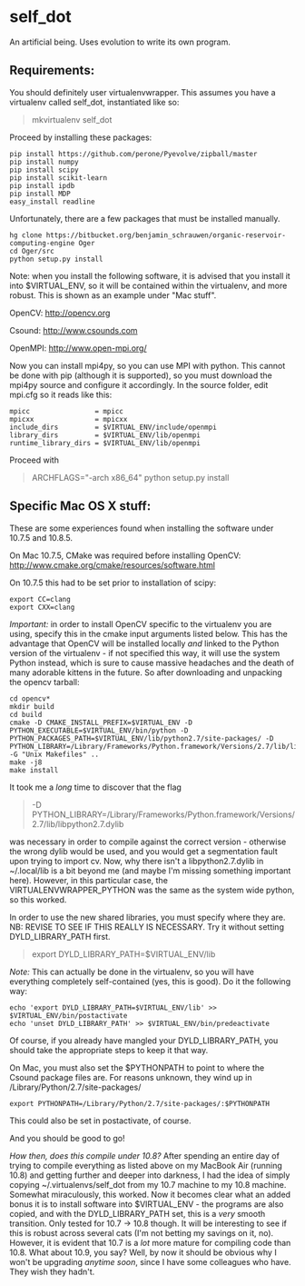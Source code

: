 self_dot
========

An artificial being. Uses evolution to write its own program.

## Requirements: 

You should definitely user virtualenvwrapper. This assumes you have a virtualenv called self_dot, instantiated like so:

> mkvirtualenv self_dot

Proceed by installing these packages:

```
pip install https://github.com/perone/Pyevolve/zipball/master
pip install numpy
pip install scipy
pip install scikit-learn
pip install ipdb
pip install MDP
easy_install readline
```

Unfortunately, there are a few packages that must be installed manually. 

```
hg clone https://bitbucket.org/benjamin_schrauwen/organic-reservoir-computing-engine Oger
cd Oger/src
python setup.py install
```

Note: when you install the following software, it is advised that you
install it into $VIRTUAL_ENV, so it will be contained within
the virtualenv, and more robust. This is shown as an example under
"Mac stuff".

OpenCV: http://opencv.org

Csound: http://www.csounds.com

OpenMPI: http://www.open-mpi.org/

Now you can install mpi4py, so you can use MPI with python. This cannot be done with pip (although it is supported), so you must download the mpi4py source and configure it accordingly. In the source folder, edit mpi.cfg so it reads like this:

```
mpicc                = mpicc
mpicxx               = mpicxx
include_dirs         = $VIRTUAL_ENV/include/openmpi
library_dirs         = $VIRTUAL_ENV/lib/openmpi
runtime_library_dirs = $VIRTUAL_ENV/lib/openmpi
```

Proceed with 

> ARCHFLAGS="-arch x86_64" python setup.py install

## Specific Mac OS X stuff:

These are some experiences found when installing the software under 10.7.5 and 10.8.5.

On Mac 10.7.5, CMake was required before installing OpenCV: http://www.cmake.org/cmake/resources/software.html 

On 10.7.5 this had to be set prior to installation of scipy:

```
export CC=clang
export CXX=clang
```


_Important:_ in order to install OpenCV specific to the virtualenv you
are using, specify this in the cmake input arguments listed
below. This has the advantage that OpenCV will be installed locally
*and* linked to the Python version of the virtualenv - if not
specified this way, it will use the system Python instead, which is
sure to cause massive headaches and the death of many adorable kittens
in the future. So after downloading and unpacking the opencv tarball:

```
cd opencv*
mkdir build 
cd build 
cmake -D CMAKE_INSTALL_PREFIX=$VIRTUAL_ENV -D PYTHON_EXECUTABLE=$VIRTUAL_ENV/bin/python -D PYTHON_PACKAGES_PATH=$VIRTUAL_ENV/lib/python2.7/site-packages/ -D PYTHON_LIBRARY=/Library/Frameworks/Python.framework/Versions/2.7/lib/libpython2.7.dylib -G "Unix Makefiles" ..
make -j8
make install 
```

It took me a _long_ time to discover that the
flag 

> -D PYTHON_LIBRARY=/Library/Frameworks/Python.framework/Versions/2.7/lib/libpython2.7.dylib

was necessary in order to compile against the correct version -
otherwise the wrong dylib would be used, and you would get a
segmentation fault upon trying to import cv. Now, why there isn't a
libpython2.7.dylib in ~/.local/lib is a bit beyond me (and maybe I'm
missing something important here). However, in this particular case,
the VIRTUALENVWRAPPER_PYTHON was the same as the system wide python,
so this worked.

In order to use the new shared libraries, you must specify where they are. NB: REVISE TO SEE IF THIS REALLY IS NECESSARY. Try it without setting DYLD_LIBRARY_PATH first.

> export DYLD_LIBRARY_PATH=$VIRTUAL_ENV/lib 

*Note:* This can actually be done in the virtualenv, so you will have everything completely self-contained (yes, this is good). Do it the following way: 

```
echo 'export DYLD_LIBRARY_PATH=$VIRTUAL_ENV/lib' >> $VIRTUAL_ENV/bin/postactivate
echo 'unset DYLD_LIBRARY_PATH' >> $VIRTUAL_ENV/bin/predeactivate
```

Of course, if you already have mangled your DYLD_LIBRARY_PATH, you should take the appropriate steps to keep it that way. 

On Mac, you must also set the $PYTHONPATH to point to where the Csound package files are. For reasons unknown, they wind up in /Library/Python/2.7/site-packages/

```
export PYTHONPATH=/Library/Python/2.7/site-packages/:$PYTHONPATH
```

This could also be set in postactivate, of course.

And you should be good to go!

*How then, does this compile under 10.8?* After spending an entire day
 of trying to compile everything as listed above on my MacBook Air
 (running 10.8) and getting further and deeper into darkness, I had
 the idea of simply copying ~/.virtualenvs/self_dot from my 10.7
 machine to my 10.8 machine. Somewhat miraculously, this worked. Now
 it becomes clear what an added bonus it is to install software into
 $VIRTUAL_ENV - the programs are also copied, and with the
 DYLD_LIBRARY_PATH set, this is a _very_ smooth transition. Only
 tested for 10.7 -> 10.8 though. It will be interesting to see if this
 is robust across several cats (I'm not betting my savings on it,
 no). However, it is evident that 10.7 is a *lot* more mature for
 compiling code than 10.8. What about 10.9, you say? Well, by now it
 should be obvious why I won't be upgrading _anytime soon_, since I
 have some colleagues who have. They wish they hadn't.